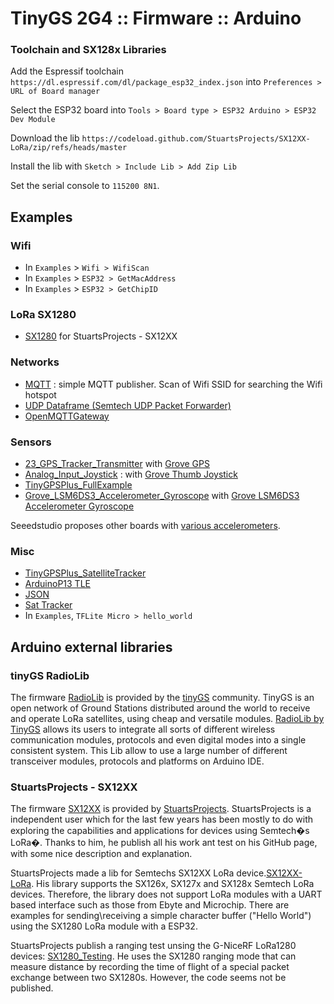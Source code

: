 # TinyGS 2G4 :: Firmware :: Arduino

### Toolchain and SX128x Libraries

Add the Espressif toolchain `https://dl.espressif.com/dl/package_esp32_index.json` into `Preferences > URL of Board manager` 

Select the ESP32 board into `Tools > Board type > ESP32 Arduino > ESP32 Dev Module`

Download the lib `https://codeload.github.com/StuartsProjects/SX12XX-LoRa/zip/refs/heads/master`

Install the lib with `Sketch > Include Lib > Add Zip Lib`

Set the serial console to `115200 8N1`.

## Examples

### Wifi

* In `Examples` > `Wifi > WifiScan`
* In `Examples` > `ESP32 > GetMacAddress`
* In `Examples` > `ESP32 > GetChipID`


### LoRa SX1280

* [SX1280](./SX1280) for StuartsProjects - SX12XX

### Networks

* [MQTT](./MQTT) : simple MQTT publisher. Scan of Wifi SSID for searching the Wifi hotspot
* [UDP Dataframe (Semtech UDP Packet Forwarder)](https://github.com/dragino/Arduino-Profile-Examples/tree/master/libraries/Dragino/examples/LoRa/LoRaWAN/LoRaWAN_packet_forwarder)
* [OpenMQTTGateway](https://docs.openmqttgateway.com/)

### Sensors

* [23_GPS_Tracker_Transmitter](./23_GPS_Tracker_Transmitter) with [Grove GPS](https://wiki.seeedstudio.com/Grove-GPS/)
* [Analog_Input_Joystick](./Analog_Input_Joystick) : with [Grove Thumb Joystick](https://wiki.seeedstudio.com/Grove-Thumb_Joystick/)
* [TinyGPSPlus_FullExample](./TinyGPSPlus_FullExample)
* [Grove_LSM6DS3_Accelerometer_Gyroscope](./Grove_LSM6DS3_Accelerometer_Gyroscope) with [Grove  LSM6DS3 Accelerometer Gyroscope](https://wiki.seeedstudio.com/Grove-6-Axis_AccelerometerAndGyroscope/)

Seeedstudio proposes other boards with [various accelerometers](https://wiki.seeedstudio.com/Sensor_accelerometer/).

### Misc

* [TinyGPSPlus_SatelliteTracker](./TinyGPSPlus_SatelliteTracker)
* [ArduinoP13 TLE](https://github.com/TNeutron/ArduinoP13)
* [JSON](https://arduinojson.org/)
* [Sat Tracker](https://github.com/alexchang0229/SatelliteTracker)
* In `Examples`, `TFLite Micro > hello_world`

## Arduino external libraries

### tinyGS RadioLib
The firmware [RadioLib](https://github.com/thingsat/tinygs_2g4station/tree/main/Firmware/Exemple/Transceiver_modules-RadioLib) is provided by the [tinyGS](https://github.com/G4lile0/tinyGS) community. TinyGS is an open network of Ground Stations distributed around the world to receive and operate LoRa satellites, using cheap and versatile modules. [RadioLib by TinyGS](https://github.com/G4lile0/tinyGS/tree/master/lib/RadioLib) allows its users to integrate all sorts of different wireless communication modules, protocols and even digital modes into a single consistent system. This Lib allow to use a large number of different transceiver modules, protocols and platforms on Arduino IDE.

### StuartsProjects - SX12XX 	
The firmware [SX12XX](https://github.com/thingsat/tinygs_2g4station/tree/main/Firmware/Exemple/Transceiver_modules-SX12XX) is provided by [StuartsProjects](https://github.com/StuartsProjects). StuartsProjects is a independent user which for the last few years has been mostly to do with exploring the capabilities and applications for devices using Semtech�s LoRa�. Thanks to him, he publish all his work ant test on his GitHub page, with some nice description and explanation. 

StuartsProjects made a lib for Semtechs SX12XX LoRa device.[SX12XX-LoRa](https://github.com/StuartsProjects/SX12XX-LoRa). His library supports the SX126x, SX127x and SX128x Semtech LoRa devices. Therefore, the library does not support LoRa modules with a UART based interface such as those from Ebyte and Microchip. There are examples for sending\receiving a simple character buffer ("Hello World") using the SX1280 LoRa module with a ESP32.

StuartsProjects publish a ranging test unsing the G-NiceRF LoRa1280 devices: [SX1280_Testing](https://github.com/StuartsProjects/SX1280_Testing). He uses the SX1280 ranging mode that can measure distance by recording the time of flight of a special packet exchange between two SX1280s. However, the code seems not be published. 
